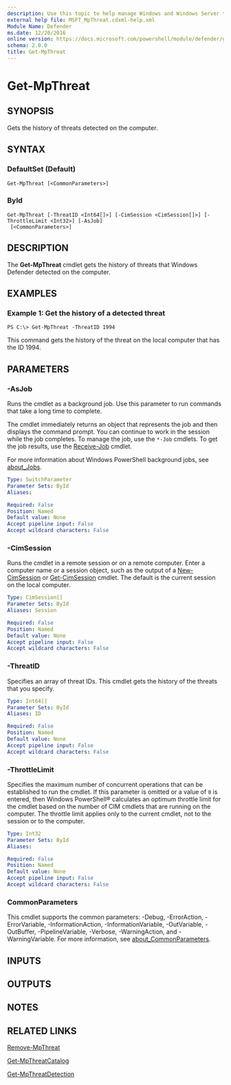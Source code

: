 ```yaml
---
description: Use this topic to help manage Windows and Windows Server technologies with Windows PowerShell.
external help file: MSFT_MpThreat.cdxml-help.xml
Module Name: Defender
ms.date: 12/20/2016
online version: https://docs.microsoft.com/powershell/module/defender/get-mpthreat?view=windowsserver2016-ps&wt.mc_id=ps-gethelp
schema: 2.0.0
title: Get-MpThreat
---
```


# Get-MpThreat

## SYNOPSIS
Gets the history of threats detected on the computer.

## SYNTAX

### DefaultSet (Default)
```
Get-MpThreat [<CommonParameters>]
```

### ById
```
Get-MpThreat [-ThreatID <Int64[]>] [-CimSession <CimSession[]>] [-ThrottleLimit <Int32>] [-AsJob]
 [<CommonParameters>]
```

## DESCRIPTION
The **Get-MpThreat** cmdlet gets the history of threats that Windows Defender detected on the computer.

## EXAMPLES

### Example 1: Get the history of a detected threat
```
PS C:\> Get-MpThreat -ThreatID 1994
```

This command gets the history of the threat on the local computer that has the ID 1994.

## PARAMETERS

### -AsJob
Runs the cmdlet as a background job. Use this parameter to run commands that take a long time to complete. 

The cmdlet immediately returns an object that represents the job and then displays the command prompt. 
You can continue to work in the session while the job completes. 
To manage the job, use the `*-Job` cmdlets. 
To get the job results, use the [Receive-Job](https://go.microsoft.com/fwlink/?LinkID=113372) cmdlet. 

For more information about Windows PowerShell background jobs, see [about_Jobs](https://go.microsoft.com/fwlink/?LinkID=113251).

```yaml
Type: SwitchParameter
Parameter Sets: ById
Aliases: 

Required: False
Position: Named
Default value: None
Accept pipeline input: False
Accept wildcard characters: False
```

### -CimSession
Runs the cmdlet in a remote session or on a remote computer. 
Enter a computer name or a session object, such as the output of a [New-CimSession](https://go.microsoft.com/fwlink/p/?LinkId=227967) or [Get-CimSession](https://go.microsoft.com/fwlink/p/?LinkId=227966) cmdlet. 
The default is the current session on the local computer.

```yaml
Type: CimSession[]
Parameter Sets: ById
Aliases: Session

Required: False
Position: Named
Default value: None
Accept pipeline input: False
Accept wildcard characters: False
```

### -ThreatID
Specifies an array of threat IDs.
This cmdlet gets the history of the threats that you specify.

```yaml
Type: Int64[]
Parameter Sets: ById
Aliases: ID

Required: False
Position: Named
Default value: None
Accept pipeline input: False
Accept wildcard characters: False
```

### -ThrottleLimit
Specifies the maximum number of concurrent operations that can be established to run the cmdlet.
If this parameter is omitted or a value of `0` is entered, then Windows PowerShell® calculates an optimum throttle limit for the cmdlet based on the number of CIM cmdlets that are running on the computer.
The throttle limit applies only to the current cmdlet, not to the session or to the computer.

```yaml
Type: Int32
Parameter Sets: ById
Aliases: 

Required: False
Position: Named
Default value: None
Accept pipeline input: False
Accept wildcard characters: False
```

### CommonParameters
This cmdlet supports the common parameters: -Debug, -ErrorAction, -ErrorVariable, -InformationAction, -InformationVariable, -OutVariable, -OutBuffer, -PipelineVariable, -Verbose, -WarningAction, and -WarningVariable. For more information, see [about_CommonParameters](https://go.microsoft.com/fwlink/?LinkID=113216).

## INPUTS

## OUTPUTS

## NOTES

## RELATED LINKS

[Remove-MpThreat](./Remove-MpThreat.md)

[Get-MpThreatCatalog](./Get-MpThreatCatalog.md)

[Get-MpThreatDetection](./Get-MpThreatDetection.md)

